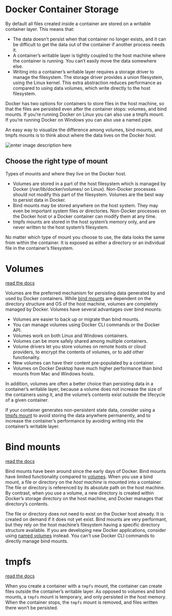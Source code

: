 # Docker Container Storage

By default all files created inside a container are stored on a writable container layer. 
This means that:

* The data doesn’t persist when that container no longer exists, and it can be difficult to get the data out of the container if another process needs it.
 * A container’s writable layer is tightly coupled to the host machine where the container is running. You can’t easily move the data somewhere else.
 * Writing into a container’s writable layer requires a storage driver to manage the filesystem. The storage driver provides a union filesystem, using the Linux kernel. This extra abstraction reduces performance as compared to using data volumes, which write directly to the host filesystem.

Docker has two options for containers to store files in the host machine, so that the files are persisted even after the container stops: volumes, and bind mounts. If you’re running Docker on Linux you can also use a tmpfs mount. If you’re running Docker on Windows you can also use a named pipe.

An easy way to visualize the difference among volumes, bind mounts, and tmpfs mounts is to think about where the data lives on the Docker host.

![enter image description here](https://github.com/joe-speedboat/workshop.docker/raw/main/images/types-of-mounts.png)
## Choose the right type of mount
Types of mounts and where they live on the Docker host.
* Volumes are stored in a part of the host filesystem which is managed by Docker (/var/lib/docker/volumes/ on Linux). Non-Docker processes should not modify this part of the filesystem. Volumes are the best way to persist data in Docker.
* Bind mounts may be stored anywhere on the host system. They may even be important system files or directories. Non-Docker processes on the Docker host or a Docker container can modify them at any time.
* tmpfs mounts are stored in the host system’s memory only, and are never written to the host system’s filesystem.

No matter which type of mount you choose to use, the data looks the same from within the container. 
It is exposed as either a directory or an individual file in the container’s filesystem.

# Volumes
[read the docs](https://docs.docker.com/storage/volumes/)

Volumes are the preferred mechanism for persisting data generated by and used by Docker containers. While [bind mounts](https://docs.docker.com/storage/bind-mounts/) are dependent on the directory structure and OS of the host machine, volumes are completely managed by Docker. Volumes have several advantages over bind mounts:

-   Volumes are easier to back up or migrate than bind mounts.
-   You can manage volumes using Docker CLI commands or the Docker API.
-   Volumes work on both Linux and Windows containers.
-   Volumes can be more safely shared among multiple containers.
-   Volume drivers let you store volumes on remote hosts or cloud providers, to encrypt the contents of volumes, or to add other functionality.
-   New volumes can have their content pre-populated by a container.
-   Volumes on Docker Desktop have much higher performance than bind mounts from Mac and Windows hosts.

In addition, volumes are often a better choice than persisting data in a container’s writable layer, because a volume does not increase the size of the containers using it, and the volume’s contents exist outside the lifecycle of a given container.

If your container generates non-persistent state data, consider using a [tmpfs mount](https://docs.docker.com/storage/tmpfs/) to avoid storing the data anywhere permanently, and to increase the container’s performance by avoiding writing into the container’s writable layer.

# Bind mounts
[read the docs](https://docs.docker.com/storage/bind-mounts/)

Bind mounts have been around since the early days of Docker. Bind mounts have limited functionality compared to [volumes](https://docs.docker.com/storage/volumes/). When you use a bind mount, a file or directory on the _host machine_ is mounted into a container. The file or directory is referenced by its absolute path on the host machine. By contrast, when you use a volume, a new directory is created within Docker’s storage directory on the host machine, and Docker manages that directory’s contents.

The file or directory does not need to exist on the Docker host already. It is created on demand if it does not yet exist. Bind mounts are very performant, but they rely on the host machine’s filesystem having a specific directory structure available. If you are developing new Docker applications, consider using [named volumes](https://docs.docker.com/storage/volumes/) instead. You can’t use Docker CLI commands to directly manage bind mounts.

# tmpfs
[read the docs](https://docs.docker.com/storage/tmpfs/)

When you create a container with a `tmpfs` mount, the container can create files outside the container’s writable layer.
As opposed to volumes and bind mounts, a `tmpfs` mount is temporary, and only persisted in the host memory. When the container stops, the `tmpfs` mount is removed, and files written there won’t be persisted.

<!--stackedit_data:
eyJoaXN0b3J5IjpbNDA3NDkyMDgwLC0xMzg5Mjg2NTU1XX0=
-->